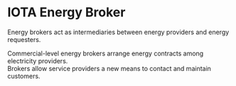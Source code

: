 # IOTA Energy Broker

Energy brokers act as intermediaries between energy providers and energy requesters.

Commercial-level energy brokers arrange energy contracts among electricity providers.  
Brokers allow service providers a new means to contact and maintain customers. 
